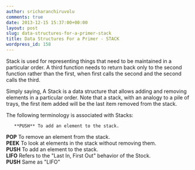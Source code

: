```yaml
---
author: sricharanchiruvolu
comments: true
date: 2013-12-15 15:37:00+00:00
layout: post
slug: data-structures-for-a-primer-stack
title: Data Structures For a Primer - STACK
wordpress_id: 158
---
```


Stack is used for representing things that need to be maintained in a particular order. A third function needs to return back only to the second function rather than the first, when first calls the second and the second calls the third.

Simply saying, A Stack is a data structure that allows adding and removing elements in a particular order. Note that a stack, with an analogy to a pile of trays, the first item added will be the last item removed from the stack.

The following terminology is associated with Stacks: 

       **PUSH** To add an element to the stack.  
**POP** To remove an element from the stack.  
**PEEK** To look at elements in the stack without removing them.  
**PUSH** To add an element to the stack.  
       **LIFO** Refers to the "Last In, First Out" behavior of the Stock.  
       **PUSH** Same as "LIFO"  
  
  
  

